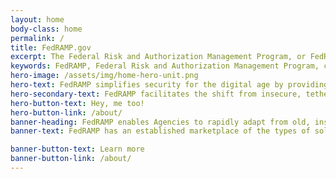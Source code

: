 ```yaml
---
layout: home
body-class: home
permalink: /
title: FedRAMP.gov
excerpt: The Federal Risk and Authorization Management Program, or FedRAMP, is a government-wide program that provides a standardized approach to security assessment
keywords: FedRAMP, Federal Risk and Authorization Management Program, cloud, cloud CIO, federal cloud computing, cloud computing service models, cloud service providers, CSP, FedRAMP compliant, FedRAMP In-Process, FedRAMP Ready, GSA, General Services Administration
hero-image: /assets/img/home-hero-unit.png
hero-text: FedRAMP simplifies security for the digital age by providing a standardized approach to security for the cloud. 
hero-secondary-text: FedRAMP facilitates the shift from insecure, tethered, tedious IT to secure, mobile, nimble, and quick IT.
hero-button-text: Hey, me too!
hero-button-link: /about/
banner-heading: FedRAMP enables Agencies to rapidly adapt from old, insecure legacy IT to mission-enabling, secure, and cost effective cloud-based IT.
banner-text: FedRAMP has an established marketplace of the types of solutions that Federal Agencies need. This market promotes reusability to save money and time for Agencies and industry. We're a program office funded to assist and provide guidance to Agencies in support of their move to modern, secure cloud technologies. 

banner-button-text: Learn more
banner-button-link: /about/
---
```

